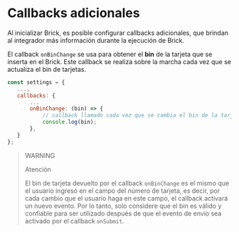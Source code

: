 # Callbacks adicionales

Al inicializar Brick, es posible configurar callbacks adicionales, que brindan al integrador más información durante la ejecución de Brick.

El callback `onBinChange` se usa para obtener el **bin** de la tarjeta que se inserta en el Brick. Este callback se realiza sobre la marcha cada vez que se actualiza el bin de tarjetas.

```javascript
const settings = {
   ...,
   callbacks: {
       ...
       onBinChange: (bin) => {
           // callback llamado cada vez que se cambia el bin de la tarjeta
           console.log(bin);
       },
   }
};
```

> WARNING
>
> Atención
>
> El bin de tarjeta devuelto por el callback `onBinChange` es el mismo que el usuario ingresó en el campo del número de tarjeta, es decir, por cada cambio que el usuario haga en este campo, el callback activará un nuevo evento. Por lo tanto, solo considere que el bin es válido y confiable para ser utilizado después de que el evento de envío sea activado por el callback `onSubmit`.